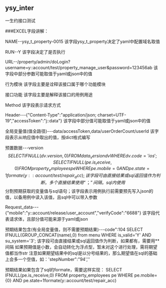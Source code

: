 ## ysy_inter
一生约接口测试

###EXCEL字段讲解：

NAME--ysy_t_property-0015
该字段ysy_t_property决定了yaml中配置域名取值

RUN--Y
该字段决定了是否执行

URL--/property/admin/doLogin?username=y::account/test/property_manage_user&password=123456ab
该字段中部分参数可能取值于yaml或json中的值

行为模块
该字段主要是诠释该接口属于哪个功能模块

接口功能
该字段主要是解释该接口的用例用途

Method
该字段表示请求方式

Header---{"Content-Type":"application/json; charset=UTF-19","accessToken":"j::data"}
该字段中部分值可能取值于yaml或json中的值

全局变量值(值全路径)---data/accessToken,data/userOrderCount/userId
该字段表示从响应值中取出的值，按dict格式编写

预置数据---version$$SELECT IFNULL(dv.version,0) FROM data_version dv WHERE dv.code='ios'
;SELECT IFNULL(pe.is_receive,0) FROM property_employees pe WHERE pe.mobile={0} AND pe.state=1formate(y::account/test/repair_acc);
该字段可由直接结果或sql返回值作为判断，多个直接结果使用“；”间隔，sql内使用$$分割预期获取的变量值与sql语句；该字段表示用例执行前需要预先写入json的值，以备用例中读入该值，且sql中可以带入参数


Request_data---{"mobile":"y::account/release/user_account","verifyCode":"6688"}
该字段代表请求体，且部分值可能来源于yaml或json

预期结果包含(有全局变量值，则不需要预期结果)---code":104  SELECT IFNULL(GROUP_CONCAT(name),0) from menu WHERE is_valid='Y' AND su_system='3';
该字段可由直接结果或sql返回值作为判断，如果都有，需要用**间隔
如果预期值是小数，会自动转化为浮点型，暂未对这个进行处理，需将期望值都当作str
注意如果期望结果中的sql是以分号结果的，那么期望值在sql的基础上会多一个空值，如：'stepNumber":"94',''

预期结果如果包含了sql的formate，需要这样实现：
SELECT IFNULL(pe.is_receive,0) FROM property_employees pe WHERE pe.mobile={0} AND pe.state=1formate(y::account/test/repair_acc)




